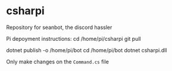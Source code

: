 # csharpi
Repository for seanbot, the discord hassler


Pi depoyment instructions:
cd /home/pi/csharpi
git pull

dotnet publish -o /home/pi/bot
cd /home/pi/bot
dotnet csharpi.dll


Only make changes on the `Command.cs` file
